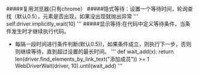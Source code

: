 #####复用浏览器(只有chrome）
#####隐式等待：设置一个等待时间，轮询查找（默认0.5），元素是否出现，如果没出现就抛出异常
'''
self.driver.implicitly_wait(10)
'''
#####显示等待:在代码中定义等待条件，当条件发生时才继续执行代码。
- 每隔一段时间进行条件判断(默认0.5))，如果条件成立，则执行下一步，否则则继续等待，直到超过设置的最长时间。
'''
def wait_add(x):
    return len(driver.find_elements_by_link_text("添加成员")) >= 1
WebDriverWait(driver, 10).until(wait_add)
'''